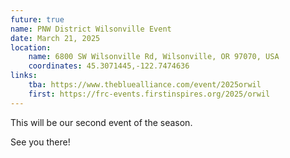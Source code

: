 ```yaml
---
future: true
name: PNW District Wilsonville Event
date: March 21, 2025
location:
    name: 6800 SW Wilsonville Rd, Wilsonville, OR 97070, USA
    coordinates: 45.3071445,-122.7474636
links:
    tba: https://www.thebluealliance.com/event/2025orwil
    first: https://frc-events.firstinspires.org/2025/orwil
---
```


This will be our second event of the season.

See you there!